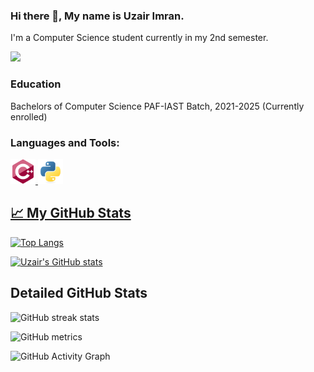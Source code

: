 ### Hi there 👋, My name is Uzair Imran. 

I'm a Computer Science student currently in my 2nd semester.

![](https://komarev.com/ghpvc/?username=Uzair169&color=blueviolet&label=Profile+Views)

### Education
Bachelors of Computer Science PAF-IAST Batch, 2021-2025 (Currently enrolled)

<h3 align="left">Languages and Tools:</h3>
<p align="left"> <a href="https://www.w3schools.com/cpp/" target="_blank" rel="noreferrer"> <img src="https://raw.githubusercontent.com/devicons/devicon/master/icons/cplusplus/cplusplus-original.svg" alt="cplusplus" width="40" height="40"/>
  <a href="https://www.python.org" target="_blank" rel="noreferrer"> <img src="https://raw.githubusercontent.com/devicons/devicon/master/icons/python/python-original.svg" alt="python" width="40" height="40"/>
  
<br>


## &#x1f4c8; My GitHub Stats

[![Top Langs](https://github-readme-stats.vercel.app/api/top-langs/?username=Uzair169&hide=java,html,css&theme=radical)](https://github.com/Uzair169/github-readme-stats)

[![Uzair's GitHub stats](https://github-readme-stats.vercel.app/api?username=Uzair169&theme=radical)](https://github.com/Uzair169/github-readme-stats)
<h2 align="left">Detailed GitHub Stats </h2>

![GitHub streak stats](https://github-readme-streak-stats.herokuapp.com/?user=Uzair169) 
    
![GitHub metrics](https://metrics.lecoq.io/Uzair169)


![GitHub Activity Graph](https://activity-graph.herokuapp.com/graph?username=Uzair169) 
